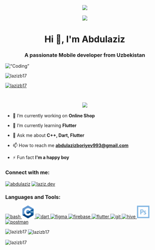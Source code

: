 <p align="center"><img src="https://media4.giphy.com/media/bAQH7WXKqtIBrPs7sR/giphy.gif?cid=ecf05e47vgvafoat5t133cn4uvpngqofxu5vcgrtrw6w5w9a&rid=giphy.gif&ct=g" width="300"/></p> <p align="center"><img src="[https://media4.giphy.com/media/bAQH7WXKqtIBrPs7sR/giphy.gif?cid=ecf05e47vgvafoat5t133cn4uvpngqofxu5vcgrtrw6w5w9a&rid=giphy.gif&ct=g](https://media2.giphy.com/media/scZPhLqaVOM1qG4lT9/200w.gif?cid=82a1493b40cvnonstcynwbqzaz7yrgyrof4df7k43nty0aa1&rid=200w.gif&ct=g)" width="300"/></p>

<h1 align="center">Hi 👋, I'm Abdulaziz</h1>
<h3 align="center">A passionate Mobile developer from Uzbekistan</h3>
<img align=“right” alt=“Coding” width=“400” src=“https://cdn.dribble.com/users/1162077/screenshots//3848914/programmer.gif”>


<p align="left"> <img src="https://komarev.com/ghpvc/?username=lazizb17&label=Profile%20views&color=0e75b6&style=flat" alt="lazizb17" /> </p>

<p align="left"> <a href="https://github.com/ryo-ma/github-profile-trophy"><img src="https://github-profile-trophy.vercel.app/?username=lazizb17" alt="lazizb17" /></a> </p>

<p align="left"> <a href="https://twitter.com/" target="blank"><img src="https://img.shields.io/twitter/follow/?logo=twitter&style=for-the-badge" alt="" /></a> </p>

<p align="center"><img src="https://media.giphy.com/media/M9gbBd9nbDrOTu1Mqx/giphy.gif" width="100"/></p>

- 🔭 I’m currently working on **Online Shop**

- 🌱 I’m currently learning **Flutter**

- 💬 Ask me about **C++, Dart, Flutter**

- 📫 How to reach me **abdulazizboriyev993@gmail.com**

- ⚡ Fun fact **I'm a happy boy**

<h3 align="left">Connect with me:</h3>
<p align="left">
<a href="https://linkedin.com/in/abdulaziz" target="blank"><img align="center" src="https://raw.githubusercontent.com/rahuldkjain/github-profile-readme-generator/master/src/images/icons/Social/linked-in-alt.svg" alt="abdulaziz" height="30" width="40" /></a>
<a href="https://instagram.com/laziz.dev" target="blank"><img align="center" src="https://raw.githubusercontent.com/rahuldkjain/github-profile-readme-generator/master/src/images/icons/Social/instagram.svg" alt="laziz.dev" height="30" width="40" /></a>
</p>

<h3 align="left">Languages and Tools:</h3>
<p align="left"> <a href="https://www.gnu.org/software/bash/" target="_blank" rel="noreferrer"> <img src="https://www.vectorlogo.zone/logos/gnu_bash/gnu_bash-icon.svg" alt="bash" width="40" height="40"/> </a> <a href="https://www.w3schools.com/cpp/" target="_blank" rel="noreferrer"> <img src="https://raw.githubusercontent.com/devicons/devicon/master/icons/cplusplus/cplusplus-original.svg" alt="cplusplus" width="40" height="40"/> </a> <a href="https://dart.dev" target="_blank" rel="noreferrer"> <img src="https://www.vectorlogo.zone/logos/dartlang/dartlang-icon.svg" alt="dart" width="40" height="40"/> </a> <a href="https://www.figma.com/" target="_blank" rel="noreferrer"> <img src="https://www.vectorlogo.zone/logos/figma/figma-icon.svg" alt="figma" width="40" height="40"/> </a> <a href="https://firebase.google.com/" target="_blank" rel="noreferrer"> <img src="https://www.vectorlogo.zone/logos/firebase/firebase-icon.svg" alt="firebase" width="40" height="40"/> </a> <a href="https://flutter.dev" target="_blank" rel="noreferrer"> <img src="https://www.vectorlogo.zone/logos/flutterio/flutterio-icon.svg" alt="flutter" width="40" height="40"/> </a> <a href="https://git-scm.com/" target="_blank" rel="noreferrer"> <img src="https://www.vectorlogo.zone/logos/git-scm/git-scm-icon.svg" alt="git" width="40" height="40"/> </a> <a href="https://hive.apache.org/" target="_blank" rel="noreferrer"> <img src="https://www.vectorlogo.zone/logos/apache_hive/apache_hive-icon.svg" alt="hive" width="40" height="40"/> </a> <a href="https://www.photoshop.com/en" target="_blank" rel="noreferrer"> <img src="https://raw.githubusercontent.com/devicons/devicon/master/icons/photoshop/photoshop-line.svg" alt="photoshop" width="40" height="40"/> </a> <a href="https://postman.com" target="_blank" rel="noreferrer"> <img src="https://www.vectorlogo.zone/logos/getpostman/getpostman-icon.svg" alt="postman" width="40" height="40"/> </a> </p>

<p><img align="left" src="https://github-readme-stats.vercel.app/api/top-langs?username=lazizb17&show_icons=true&locale=en&layout=compact" alt="lazizb17" /></p>

<p>&nbsp;<img align="center" src="https://github-readme-stats.vercel.app/api?username=lazizb17&show_icons=true&locale=en" alt="lazizb17" /></p>

<p><img align="center" src="https://github-readme-streak-stats.herokuapp.com/?user=lazizb17&" alt="lazizb17" /></p>
